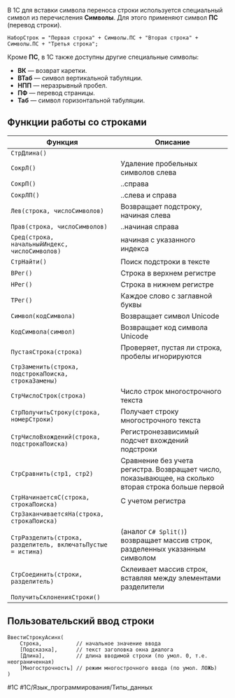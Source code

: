 В 1С для вставки символа переноса строки используется специальный символ из перечисления **Символы**. Для этого применяют символ **ПС** (перевод строки). 

```1C
НаборСтрок = "Первая строка" + Символы.ПС + "Вторая строка" + Символы.ПС + "Третья строка";
```

Кроме **ПС**, в 1С также доступны другие специальные символы:

- **ВК** — возврат каретки.
- **ВТаб** — символ вертикальной табуляции.
- **НПП** — неразрывный пробел.
- **ПФ** — перевод страницы.
- **Таб** — символ горизонтальной табуляции.

## Функции работы со строками

| Функция                                                      | Описание                                                                                             |
| ------------------------------------------------------------ | ---------------------------------------------------------------------------------------------------- |
| `СтрДлина()`                                                 |                                                                                                      |
| `СокрЛ()`                                                    | Удаление пробельных символов слева                                                                   |
| `СокрП()`                                                    | ..справа                                                                                             |
| `СокрЛП()`                                                   | ..слева и справа                                                                                     |
| `Лев(строка, числоСимволов)`                                 | Возвращает подстроку, начиная слева                                                                  |
| `Прав(строка, числоСимволов)`                                | ..начиная справа                                                                                     |
| `Сред(строка, начальныйИндекс, числоСимволов)`               | начиная с указанного индекса                                                                         |
| `СтрНайти()`                                                 | Поиск подстроки в тексте                                                                             |
| `ВРег()`                                                     | Строка в верхнем регистре                                                                            |
| `НРег()`                                                     | Строка в нижнем регистре                                                                             |
| `ТРег()`                                                     | Каждое слово с заглавной буквы                                                                       |
| `Символ(кодСимвола)`                                         | Возвращает символ Unicode                                                                            |
| `КодСимвола(символ)`                                         | Возвращает код символа Unicode                                                                       |
| `ПустаяСтрока(строка)`                                       | Проверяет, пустая ли строка, пробелы игнорируются                                                    |
| `СтрЗаменить(строка, подстрокаПоиска, строкаЗамены)`         |                                                                                                      |
| `СтрЧислоСтрок(строка)`                                      | Число строк многострочного текста                                                                    |
| `СтрПолучитьСтроку(строка, номерСтроки)`                     | Получает строку многострочного текста                                                                |
| `СтрЧислоВхождений(строка, подстрокаПоиска)`                 | Регистронезависимый подсчет вхождений подстроки                                                      |
| `СтрСравнить(стр1, стр2)`                                    | Сравнение без учета регистра. Возвращает число, показывающее, на сколько вторая строка больше первой |
| `СтрНачинаетсяС(строка, строкаПоиска)`                       | С учетом регистра                                                                                    |
| `СтрЗаканчиваетсяНа(строка, строкаПоиска)`                   |                                                                                                      |
| `СтрРазделить(строка, разделитель, включатьПустые = истина)` | (аналог `C# Split()`) возвращает массив строк, разделенных указанным символом                        |
| `СтрСоединить(строки, разделитель)`                          | Склеивает массив строк, вставляя между элементами разделители                                        |
| `ПолучитьСклоненияСтроки()`                                  |                                                                                                      |

## Пользовательский ввод строки

```bsl
ВвестиСтрокуАсинх(
    Строка,           // начальное значение ввода
    [Подсказка],      // текст заголовка окна диалога
    [Длина],          // длина вводимой строки (по умол. 0, т.е. неограниченная)
    [Многострочность] // режим многострочного ввода (по умол. ЛОЖЬ)
)
```

#1С #1С/Язык_программирования/Типы_данных